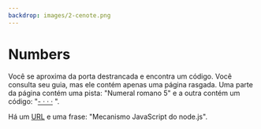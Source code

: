 ```yaml
---
backdrop: images/2-cenote.png
---
```


# Numbers

Você se aproxima da porta destrancada e encontra um código. Você consulta seu guia, mas ele contém apenas uma página rasgada. Uma parte da página contém uma pista: "Numeral romano 5" e a outra contém um código: "[- · · ·](https://maya.nmai.si.edu/maya-sun/maya-math-game) ".

Há um [URL](https://docs.microsoft.com/en-us/learn/modules/intro-to-nodejs/2-what/?WT.mc_id=mayamystery-playfab-chnoring) e uma frase: "Mecanismo JavaScript do node.js".

<Puzzle5/>
